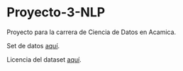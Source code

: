 # Proyecto-3-NLP
Proyecto para la carrera de Ciencia de Datos en Acamica.

Set de datos [aquí](https://s3.console.aws.amazon.com/s3/buckets/amazon-reviews-ml/).

Licencia del dataset [aquí](https://docs.opendata.aws/amazon-reviews-ml/license.txt).
